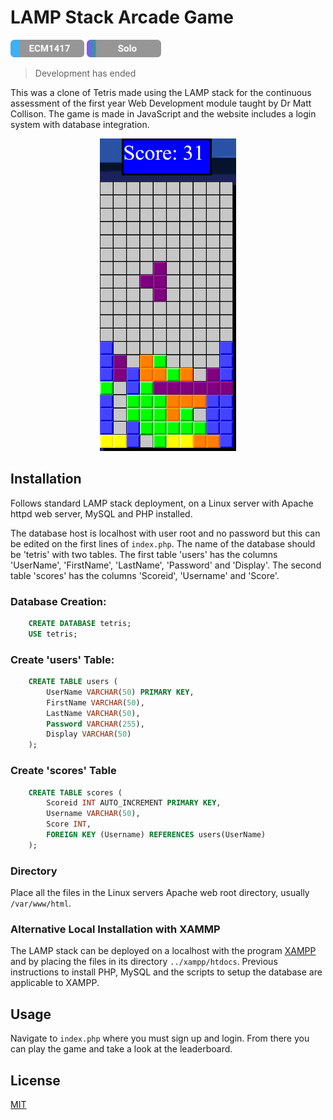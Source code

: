 # LAMP Stack Arcade Game

<img src="rmimg/ECM1417.svg" height="28"> <img src="rmimg/Solo.svg" height="28">

> Development has ended

This was a clone of Tetris made using the LAMP stack for the continuous assessment of the first year Web Development module taught by Dr Matt Collison. The game is made in JavaScript and the website includes a login system with database integration.

<p align="center"\p> <img src="rmimg/example.png" height="500">

## Installation

Follows standard LAMP stack deployment, on a Linux server with Apache httpd web server, MySQL and PHP installed.

The database host is localhost with user root and no password but this can be edited on the first lines of `index.php`.
The name of the database should be 'tetris' with two tables. The first table 'users' has the columns 'UserName', 'FirstName', 'LastName', 'Password' and 'Display'.
The second table 'scores' has the columns 'Scoreid', 'Username' and 'Score'.

### Database Creation:

```sql
    CREATE DATABASE tetris;
    USE tetris;
```

### Create 'users' Table:

```sql
    CREATE TABLE users (
        UserName VARCHAR(50) PRIMARY KEY,
        FirstName VARCHAR(50),
        LastName VARCHAR(50),
        Password VARCHAR(255),
        Display VARCHAR(50)
    );
```

### Create 'scores' Table

```sql
    CREATE TABLE scores (
        Scoreid INT AUTO_INCREMENT PRIMARY KEY,
        Username VARCHAR(50),
        Score INT,
        FOREIGN KEY (Username) REFERENCES users(UserName)
    );
```

### Directory

Place all the files in the Linux servers Apache web root directory, usually `/var/www/html`. 

### Alternative Local Installation with XAMMP

The LAMP stack can be deployed on a localhost with the program [XAMPP](https://www.apachefriends.org/) and by placing the files in its directory `../xampp/htdocs`. Previous instructions to install PHP, MySQL and the scripts to setup the database are applicable to XAMPP.

## Usage

Navigate to `index.php` where you must sign up and login. From there you can play the game and take a look at the leaderboard.

## License

[MIT](https://choosealicense.com/licenses/mit/)
